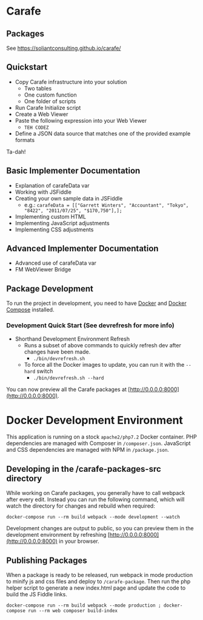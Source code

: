 # Carafe

## Packages

See https://soliantconsulting.github.io/carafe/

## Quickstart

- Copy Carafe infrastructure into your solution
  - Two tables
  - One custom function
  - One folder of scripts
- Run Carafe Initialize script
- Create a Web Viewer
- Paste the following expression into your Web Viewer
  - `TEH CODEZ`
- Define a JSON data source that matches one of the provided example formats

Ta-dah!
## Basic Implementer Documentation

- Explanation of carafeData var
- Working with JSFiddle
- Creating your own sample data in JSFiddle
  - e.g.: `carafeData = [["Garrett Winters", "Accountant", "Tokyo", "8422", "2011/07/25", "$170,750"],];`
- Implementing custom HTML
- Implementing JavaScript adjustments
- Implementing CSS adjustments

## Advanced Implementer Documentation

- Advanced use of carafeData var
- FM WebViewer Bridge


## Package Development

To run the project in development, you need to have [Docker](https://www.docker.com/) and
[Docker Compose](https://docs.docker.com/compose/) installed.

### Development Quick Start (See devrefresh for more info)
  - Shorthand Development Environment Refresh
    - Runs a subset of above commands to quickly refresh dev after changes have been made.
      - `./bin/devrefresh.sh`
    - To force all the Docker images to update, you can run it with the `--hard` switch
      - `./bin/devrefresh.sh --hard`

You can now preview all the Carafe packages at [http://0.0.0.0:8000](http://0.0.0.0:8000).

# Docker Development Environment

This application is running on a stock `apache2/php7.2` Docker container.
PHP dependencies are managed with Composer in `/composer.json`.
JavaScript and CSS dependencies are managed with NPM in `/package.json`.

## Developing in the /carafe-packages-src directory

While working on Carafe packages, you generally have to call webpack after every edit.
Instead you can run the following command, which will watch the directory for changes and rebuild when required:

```
docker-compose run --rm build webpack --mode development --watch
```

Development changes are output to public, so you can preview them in the development environment by refreshing [http://0.0.0.0:8000](http://0.0.0.0:8000) in your browser.

## Publishing Packages
When a package is ready to be released, run webpack in mode production to minify js and css files and deploy to `/carafe-package`. Then run the php helper script to generate a new index.html page and update the code to build the JS Fiddle links.

```
docker-compose run --rm build webpack --mode production ; docker-compose run --rm web composer build-index
```
